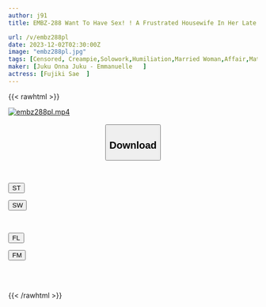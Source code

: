 ```yaml
---
author: j91
title: EMBZ-288 Want To Have Sex! ! A Frustrated Housewife In Her Late 30s With A Curvy Body And A Hard-to-get-to-get-to-do-it Attitude Came To Me. She Was Lusting After A Dick She Hadn't Seen In 3-4 Years, And Even Though She Was Confused, She Was Creampied... What Should I Do? ? Sae Fujiki

url: /v/embz288pl
date: 2023-12-02T02:30:00Z
image: "embz288pl.jpg"
tags: [Censored, Creampie,Solowork,Humiliation,Married Woman,Affair,Mature Woman	]
maker: [Juku Onna Juku - Emmanuelle   ]
actress: [Fujiki Sae  ]
---
```



{{< rawhtml >}}

<div class="video" data-videoid="OqlR2QGMRdikvz">
    <a href="javascript:;">
        <img src="/v/embz288pl/embz288pl.jpg" width="WIDTH" height="HEIGHT" alt="embz288pl.mp4" loading="lazy">
    </a>
</div>

<script type="text/javascript" src="https://j91.asia/asset/on-demand-st.js"></script>

<br>
  <link rel="stylesheet" href="https://j91.asia/asset/bs5.css">
  
  <center>
  <button class="btn btn-primary" type="button" data-bs-toggle="collapse" data-bs-target=".multi-collapse" aria-expanded="false" aria-controls="multiCollapseExample1 multiCollapseExample2"><h2>Download</h2></button></center>
</p>
<div class="row">
  <div class="col">
    <div class="collapse multi-collapse" id="multiCollapseExample1">
      <div class="card card-body">
	      	      <br>
<div class="buttons">  
<p><a href="https://streamtape.to/v/OqlR2QGMRdikvz" target="_blank"><button class="btn-hover color-3"><i class="fa fa-download"></i> ST</button></a></p>
<p><a href="https://flaswish.com/rm218s39hidi" target="_blank"><button class="btn-hover color-2"><i class="fa fa-download"></i> SW</button></a></p></div>
    </div>
  </div>
</div>
  <div class="col">
    <div class="collapse multi-collapse" id="multiCollapseExample2">
      <div class="card card-body">
	      <br>
<div class="buttons">
<p><a href="javascript:;" target="_blank"><button class="btn-hover color-9"><i class="fa fa-download"></i> FL</button></a></p>
<p><a href="javascript:;" target="_blank"><button class="btn-hover color-8"><i class="fa fa-download"></i> FM</button></a></p></div>
<br><br>
      </div>
    </div>
  </div>
</div>

{{< /rawhtml >}}